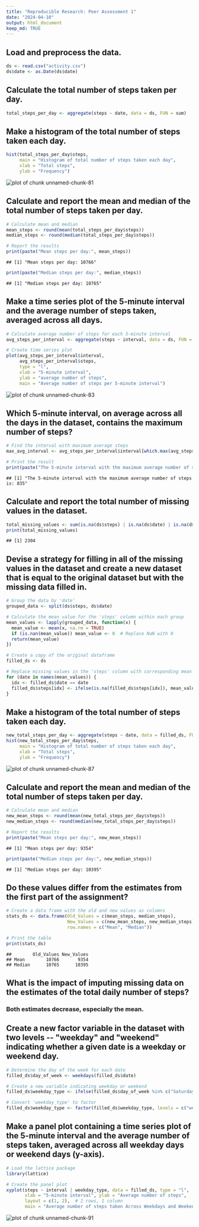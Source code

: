 ```yaml
---
title: "Reproducible Research: Peer Assessment 1"
date: "2024-04-10"
output: html_document
keep_md: TRUE
---
```




## Load and preprocess the data.


```r
ds <- read.csv("activity.csv")
ds$date <- as.Date(ds$date)
```

## Calculate the total number of steps taken per day.


```r
total_steps_per_day <- aggregate(steps ~ date, data = ds, FUN = sum)
```

## Make a histogram of the total number of steps taken each day.


```r
hist(total_steps_per_day$steps,
     main = "Histogram of total number of steps taken each day",
     xlab = "Total steps",
     ylab = "Frequency")
```

![plot of chunk unnamed-chunk-81](figure/unnamed-chunk-81-1.png)

## Calculate and report the mean and median of the total number of steps taken per day.


```r
# Calculate mean and median
mean_steps <- round(mean(total_steps_per_day$steps))
median_steps <- round(median(total_steps_per_day$steps))

# Report the results
print(paste("Mean steps per day:", mean_steps))
```

```
## [1] "Mean steps per day: 10766"
```

```r
print(paste("Median steps per day:", median_steps))
```

```
## [1] "Median steps per day: 10765"
```

## Make a time series plot of the 5-minute interval and the average number of steps taken, averaged across all days.


```r
# Calculate average number of steps for each 5-minute interval
avg_steps_per_interval <- aggregate(steps ~ interval, data = ds, FUN = mean)

# Create time series plot
plot(avg_steps_per_interval$interval, 
     avg_steps_per_interval$steps, 
     type = "l", 
     xlab = "5-minute interval", 
     ylab = "average number of steps",
     main = "Average number of steps per 5-minute interval")
```

![plot of chunk unnamed-chunk-83](figure/unnamed-chunk-83-1.png)

## Which 5-minute interval, on average across all the days in the dataset, contains the maximum number of steps?


```r
# Find the interval with maximum average steps
max_avg_interval <- avg_steps_per_interval$interval[which.max(avg_steps_per_interval$steps)]

# Print the result
print(paste("The 5-minute interval with the maximum average number of steps is:", max_avg_interval))
```

```
## [1] "The 5-minute interval with the maximum average number of steps is: 835"
```

## Calculate and report the total number of missing values in the dataset.


```r
total_missing_values <- sum(is.na(ds$steps) | is.na(ds$date) | is.na(ds$interval))
print(total_missing_values)
```

```
## [1] 2304
```

## Devise a strategy for filling in all of the missing values in the dataset and create a new dataset that is equal to the original dataset but with the missing data filled in.


```r
# Group the data by 'date'
grouped_data <- split(ds$steps, ds$date)

# Calculate the mean value for the 'steps' column within each group
mean_values <- lapply(grouped_data, function(x) {
  mean_value <- mean(x, na.rm = TRUE)
  if (is.nan(mean_value)) mean_value <- 0  # Replace NaN with 0
  return(mean_value)
})

# Create a copy of the original dataframe
filled_ds <- ds

# Replace missing values in the 'steps' column with corresponding mean values for that day
for (date in names(mean_values)) {
  idx <- filled_ds$date == date
  filled_ds$steps[idx] <- ifelse(is.na(filled_ds$steps[idx]), mean_values[[date]], filled_ds$steps[idx])
}
```

## Make a histogram of the total number of steps taken each day.


```r
new_total_steps_per_day <- aggregate(steps ~ date, data = filled_ds, FUN = sum)
hist(new_total_steps_per_day$steps,
     main = "Histogram of total number of steps taken each day",
     xlab = "Total steps",
     ylab = "Frequency")
```

![plot of chunk unnamed-chunk-87](figure/unnamed-chunk-87-1.png)

## Calculate and report the mean and median of the total number of steps taken per day.


```r
# Calculate mean and median
new_mean_steps <- round(mean(new_total_steps_per_day$steps))
new_median_steps <- round(median(new_total_steps_per_day$steps))

# Report the results
print(paste("Mean steps per day:", new_mean_steps))
```

```
## [1] "Mean steps per day: 9354"
```

```r
print(paste("Median steps per day:", new_median_steps))
```

```
## [1] "Median steps per day: 10395"
```

## Do these values differ from the estimates from the first part of the assignment?


```r
# Create a data frame with the old and new values as columns
stats_ds <- data.frame(Old_Values = c(mean_steps, median_steps),
                       New_Values = c(new_mean_steps, new_median_steps),
                       row.names = c("Mean", "Median"))

# Print the table
print(stats_ds)
```

```
##        Old_Values New_Values
## Mean        10766       9354
## Median      10765      10395
```

## What is the impact of imputing missing data on the estimates of the total daily number of steps?

### Both estimates decrease, especially the mean.

## Create a new factor variable in the dataset with two levels -- "weekday" and "weekend" indicating whether a given date is a weekday or weekend day.


```r
# Determine the day of the week for each date
filled_ds$day_of_week <- weekdays(filled_ds$date)

# Create a new variable indicating weekday or weekend
filled_ds$weekday_type <- ifelse(filled_ds$day_of_week %in% c("Saturday", "Sunday"), "weekend", "weekday")

# Convert 'weekday_type' to factor
filled_ds$weekday_type <- factor(filled_ds$weekday_type, levels = c("weekday", "weekend"))
```

## Make a panel plot containing a time series plot of the 5-minute interval and the average number of steps taken, averaged across all weekday days or weekend days (y-axis).


```r
# Load the lattice package
library(lattice)

# Create the panel plot
xyplot(steps ~ interval | weekday_type, data = filled_ds, type = "l",
       xlab = "5-minute interval", ylab = "Average number of steps",
       layout = c(1, 2),  # 2 rows, 1 column
       main = "Average number of steps taken Across Weekdays and Weekends")
```

![plot of chunk unnamed-chunk-91](figure/unnamed-chunk-91-1.png)
